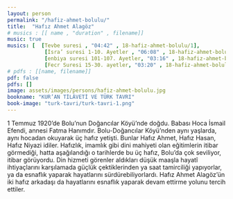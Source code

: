 ```yaml
---
layout: person
permalink: "/hafiz-ahmet-bolulu/"
title:  "Hafız Ahmet Alagöz"
# musics : [[ name , "duration" , filename]]
music: true
musics: [  [Tevbe suresi , "04:42" , 18-hafiz-ahmet-bolulu/1],
            [İsra’ suresi 1-10. Ayetler , "06:08" , 18-hafiz-ahmet-bolulu/2],
            [enbiya suresi 101-107. Ayetler, "03:16" , 18-hafiz-ahmet-bolulu/3],
            [Fecr Suresi 15-30. ayetler, "03:20" , 18-hafiz-ahmet-bolulu/4]]
# pdfs : [[name, filename]]
pdf: false
pdfs: []
image: assets/images/persons/hafiz-ahmet-bolulu.jpg
bookname: "KUR’AN TİLÂVETİ VE TÜRK TAVRI"
book-image: "turk-tavri/turk-tavri-1.png"
---
```


1 Temmuz 1920’de Bolu’nun Doğancılar Köyü’nde doğdu. Babası Hoca İsmail Efendi, annesi Fatma Hanımdır. 
Bolu-Doğancılar Köyü’nden aynı yaşlarda, aynı hocadan okuyarak üç hafız yetişti. Bunlar Hafız Ahmet, Hafız Hasan, Hafız Niyazi idiler. Hafızlık, imamlık gibi dini mahiyeti olan eğitimlerin itibar görmediği, hatta aşağılandığı o tarihlerde bu üç hafız, Bolu’da çok seviliyor, itibar görüyordu.
Din hizmeti görenler aldıkları düşük maaşla hayatî ihtiyaçlarını karşılamada güçlük çektiklerinden ya saat tamirciliği yapıyorlar, ya da esnaflık yaparak hayatlarını sürdürebiliyorlardı. Hafız Ahmet Alagöz’ün iki hafız arkadaşı da hayatlarını esnaflık yaparak devam ettirme yolunu tercih ettiler. 
